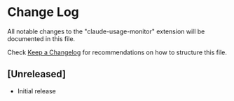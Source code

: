 # Change Log

All notable changes to the "claude-usage-monitor" extension will be documented in this file.

Check [Keep a Changelog](http://keepachangelog.com/) for recommendations on how to structure this file.

## [Unreleased]

- Initial release